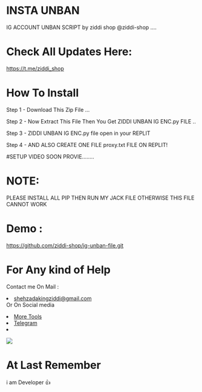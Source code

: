 # INSTA UNBAN 

IG ACCOUNT UNBAN SCRIPT by  ziddi shop @ziddi-shop ....




# Check All Updates Here: 
https://t.me/ziddi_shop

# How To Install 

Step 1 - Download This Zip File ...

Step 2 -  Now Extract This File Then You Get ZIDDI UNBAN IG ENC.py FILE ..

Step 3 - ZIDDI UNBAN IG ENC.py file open in your REPLIT

Step 4 -  AND ALSO CREATE ONE FILE proxy.txt FILE ON REPLIT!

 
#SETUP VIDEO SOON PROVIE........




 # NOTE:
 PLEASE INSTALL ALL PIP THEN RUN MY JACK FILE OTHERWISE THIS FILE CANNOT WORK



# Demo : 
https://github.com/ziddi-shop/ig-unban-file.git

# For Any kind of Help 


Contact me On Mail      :  <li>shehzadakingziddi@gmail.com   </li> 
Or On Social media 
  <li>
<a href="https://t.me/ziddi_shop"> 
More Tools </a>
 </li> <li>
  <a href="https://t.me/ziddi_beatz1"> 
Telegram  </a> </li> <li>


<a href="https://www.buymeacoffee.com/theofficialvkr"><img src="https://img.buymeacoffee.com/button-api/?text=Buy me a coffee&emoji=&slug=theofficialvkr&button_colour=BD5FFF&font_colour=ffffff&font_family=Cookie&outline_colour=000000&coffee_colour=FFDD00"></a>
</li> 

# At Last Remember 

i am Developer 👍
